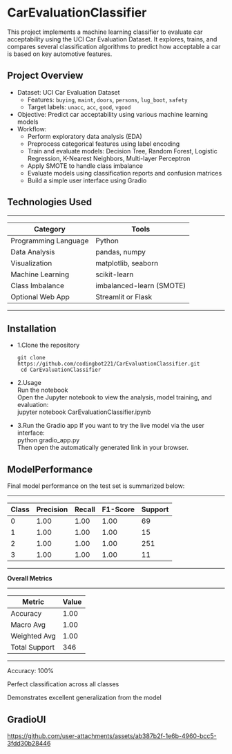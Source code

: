 # CarEvaluationClassifier

This project implements a machine learning classifier to evaluate car acceptability using the UCI Car Evaluation Dataset. It explores, trains, and compares several classification algorithms to predict how acceptable a car is based on key automotive features.

## Project Overview 

- Dataset: UCI Car Evaluation Dataset  
  - Features: `buying`, `maint`, `doors`, `persons`, `lug_boot`, `safety`  
  - Target labels: `unacc`, `acc`, `good`, `vgood`
- Objective: Predict car acceptability using various machine learning models
- Workflow:
  - Perform exploratory data analysis (EDA)
  - Preprocess categorical features using label encoding
  - Train and evaluate models: Decision Tree, Random Forest, Logistic Regression, K-Nearest Neighbors, Multi-layer Perceptron
  - Apply SMOTE to handle class imbalance
  - Evaluate models using classification reports and confusion matrices
  - Build a simple user interface using Gradio
 
## Technologies Used    
 ----------------------------------------------------
| Category              | Tools                     |
|-----------------------|---------------------------|       
| Programming Language  | Python                    |
| Data Analysis         | pandas, numpy             |
| Visualization         | matplotlib, seaborn       |
| Machine Learning      | scikit-learn              |
| Class Imbalance       | imbalanced-learn (SMOTE)  |
| Optional Web App      | Streamlit or Flask        |
 ---------------------------------------------------
## Installation

-  1.Clone the repository
  
   `git clone https://github.com/codingbot221/CarEvaluationClassifier.git` <br>
` cd CarEvaluationClassifier`  <br>
- 2.Usage  
   Run the notebook  <br>
   Open the Jupyter notebook to view the analysis, model training, and evaluation:  <br>
   jupyter notebook CarEvaluationClassifier.ipynb <br>

- 3.Run the Gradio app 
If you want to try the live model via the user interface:  <br>
   python gradio_app.py  <br>
Then open the automatically generated link in your browser.  <br>

## ModelPerformance
 Final model performance on the test set is summarized below:  <br>

 _ __ _ _ _ _ _ _ _ _ _ _ _ _ _ _ _ _ _ _ _ _ _ _ 
| Class | Precision | Recall | F1-Score | Support |
|-------|-----------|--------|----------|---------|
| 0     | 1.00      | 1.00   | 1.00     | 69      |
| 1     | 1.00      | 1.00   | 1.00     | 15      |
| 2     | 1.00      | 1.00   | 1.00     | 251     |
| 3     | 1.00      | 1.00   | 1.00     | 11      |
- - - - - - - - - - - - - - - - - - - -- - -  - - -
**Overall Metrics**
 _ _ _ _ _ _ _ _ _ _ _ _
| Metric        | Value |
|---------------|-------|
| Accuracy      | 1.00  |
| Macro Avg     | 1.00  |
| Weighted Avg  | 1.00  |
| Total Support | 346   |
- - - - - - - - - - - - -

Accuracy: 100%  <br>
 
Perfect classification across all classes  <br>

Demonstrates excellent generalization from the model  <br>

## GradioUI

https://github.com/user-attachments/assets/ab387b2f-1e6b-4960-bcc5-3fdd30b28446



